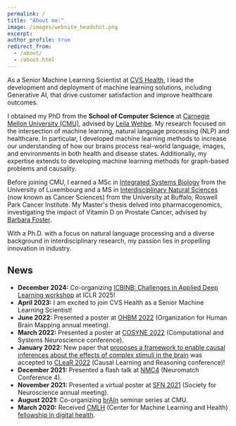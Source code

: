 ```yaml
---
permalink: /
title: "About me:"
image: /images/website_headshot.png
excerpt: 
author_profile: true
redirect_from: 
  - /about/
  - /about.html
---
```

As a Senior Machine Learning Scientist at [CVS Health](https://www.cvshealth.com/), I lead the development and deployment of machine learning solutions, including Generative AI, that drive customer satisfaction and improve healthcare outcomes. 

I obtained my PhD from the **School of Computer Science** at [Carnegie Mellon University (CMU)](https://www.cmu.edu/), advised by [Leila 
Wehbe](http://www.cs.cmu.edu/~lwehbe/index.html). My research focused on the intersection of machine learning, natural language processing (NLP) and healthcare. In particular, I developed machine learning methods to increase our understanding of how our brains process real-world language, images, and environments in both health and disease states. Additionally, my expertise extends to developing machine learning methods for graph-based problems and causality. 

Before joining CMU, I earned a MSc in [Integrated Systems Biology](https://wwwde.uni.lu/studiengaenge/fstm/master_in_integrated_systems_biology) from the University of Luxembourg and a MS in [Interdisciplinary Natural Sciences](https://www.roswellpark.org/education/masters-phd-programs/masters-program) (now known as Cancer Sciences) from the University at Buffalo, Roswell Park Cancer Institute. My Master's thesis delved into pharmacogenomics, investigating the impact of Vitamin D on Prostate Cancer, advised by [Barbara Foster](https://www.roswellpark.org/barbara-foster).  
 
With a Ph.D. with a focus on natural language processing and a diverse background in interdisciplinary research, my passion lies in propelling innovation in industry.

## News
- **December 2024:** Co-organizing [ICBINB: Challenges in Applied Deep Learning workshop](https://sites.google.com/view/icbinb-2025) at ICLR 2025!
- **April 2023:** I am excited to join CVS Health as a Senior Machine Learning Scientist! 
- **June 2022:** Presented a poster at [OHBM 2022](https://www.humanbrainmapping.org/i4a/pages/index.cfm?pageid=4118) (Organization for Human Brain Mapping annual meeting).
- **March 2022:** Presented a poster at [COSYNE 2022](https://www.cosyne.org/) (Computational and Systems Neuroscience conference).
- **January 2022:** New paper that [proposes a framework to enable causal inferences about the effects of complex stimuli in the brain](https://arxiv.org/pdf/2202.10376.pdf) was accepted to [CLeaR 2022](https://www.cclear.cc/2022) (Causal Learning and Reasoning conference)!
- **December 2021:** Presented a flash talk at [NMC4](https://conference.neuromatch.io/) (Neuromatch Conference 4).
- **November 2021:** Presented a virtual poster at [SFN 2021](https://www.sfn.org/meetings/neuroscience-2021) (Society for Neuroscience annual meeting).
- **August 2021:** Co-organizing [brAIn](https://brain.andrew.cmu.edu/seminar) seminar series at CMU. 
- **March 2020:** Received [CMLH](https://www.cs.cmu.edu/cmlh-cfp/) (Center for Machine Learning and Health) [fellowship in digital health](https://www.cs.cmu.edu/cmlh-cfp/fellowships). 
